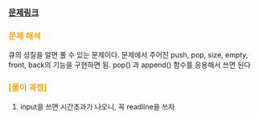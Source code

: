     
### [문제링크](https://www.acmicpc.net/problem/10845)

### <span style="color:orange"> 문제 해석 </span>
큐의 성질을 알면 풀 수 있는 문제이다. 문제에서 주어진 push, pop, size, empty, front, back의 기능을 구현하면 됨.
pop() 과 append() 함수를 응용해서 쓰면 된다


### 

### <span style="color:orange"> [풀이 과정] </span>
1. input을 쓰면 시간초과가 나오니, 꼭 readline을 쓰자
